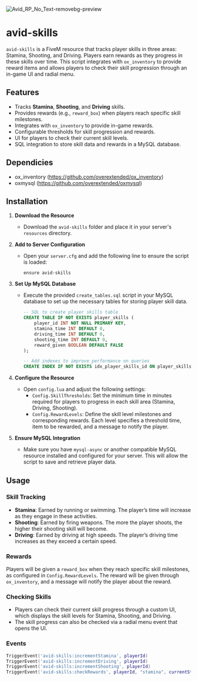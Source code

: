 ![Avid_RP_No_Text-removebg-preview](https://github.com/user-attachments/assets/932d50f5-21e9-4fb8-b9b4-b4a00ca409f7)

# avid-skills

`avid-skills` is a FiveM resource that tracks player skills in three areas: Stamina, Shooting, and Driving. Players earn rewards as they progress in these skills over time. This script integrates with `ox_inventory` to provide reward items and allows players to check their skill progression through an in-game UI and radial menu.

## Features

- Tracks **Stamina**, **Shooting**, and **Driving** skills.
- Provides rewards (e.g., `reward_box`) when players reach specific skill milestones.
- Integrates with `ox_inventory` to provide in-game rewards.
- Configurable thresholds for skill progression and rewards.
- UI for players to check their current skill levels.
- SQL integration to store skill data and rewards in a MySQL database.

## Dependicies 
- ox_inventory (https://github.com/overextended/ox_inventory)
- oxmysql (https://github.com/overextended/oxmysql)

## Installation

1. **Download the Resource**
   - Download the `avid-skills` folder and place it in your server's `resources` directory.

2. **Add to Server Configuration**
   - Open your `server.cfg` and add the following line to ensure the script is loaded:
     ```
     ensure avid-skills
     ```

3. **Set Up MySQL Database**
   - Execute the provided `create_tables.sql` script in your MySQL database to set up the necessary tables for storing player skill data.
     ```sql
     -- SQL to create player skills table
     CREATE TABLE IF NOT EXISTS player_skills (
         player_id INT NOT NULL PRIMARY KEY,
         stamina_time INT DEFAULT 0,
         driving_time INT DEFAULT 0,
         shooting_time INT DEFAULT 0,
         reward_given BOOLEAN DEFAULT FALSE
     );

     -- Add indexes to improve performance on queries
     CREATE INDEX IF NOT EXISTS idx_player_skills_id ON player_skills(player_id);
     ```

4. **Configure the Resource**
   - Open `config.lua` and adjust the following settings:
     - `Config.SkillThresholds`: Set the minimum time in minutes required for players to progress in each skill area (Stamina, Driving, Shooting).
     - `Config.RewardLevels`: Define the skill level milestones and corresponding rewards. Each level specifies a threshold time, item to be rewarded, and a message to notify the player.

5. **Ensure MySQL Integration**
   - Make sure you have `mysql-async` or another compatible MySQL resource installed and configured for your server. This will allow the script to save and retrieve player data.

## Usage

### Skill Tracking

- **Stamina**: Earned by running or swimming. The player’s time will increase as they engage in these activities.
- **Shooting**: Earned by firing weapons. The more the player shoots, the higher their shooting skill will become.
- **Driving**: Earned by driving at high speeds. The player’s driving time increases as they exceed a certain speed.

### Rewards

Players will be given a `reward_box` when they reach specific skill milestones, as configured in `Config.RewardLevels`. The reward will be given through `ox_inventory`, and a message will notify the player about the reward.

### Checking Skills

- Players can check their current skill progress through a custom UI, which displays the skill levels for Stamina, Shooting, and Driving.
- The skill progress can also be checked via a radial menu event that opens the UI.

### Events 
  ```lua
  TriggerEvent('avid-skills:incrementStamina', playerId)
  TriggerEvent('avid-skills:incrementDriving', playerId)
  TriggerEvent('avid-skills:incrementShooting', playerId)
  TriggerEvent('avid-skills:checkRewards', playerId, "stamina", currentStaminaTime)
